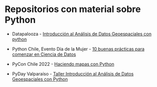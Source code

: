 # Repositorios con material sobre Python

- Datapalooza - [Introducción al Análisis de Datos Geoespaciales con python](https://github.com/sporella/datapalooza_datos_geoespaciales)

- Python Chile, Evento Día de la Mujer - [10 buenas prácticas para comenzar en Ciencia de Datos](https://sporella.github.io/10_buenas_practicas_ds/#/title-slide)

- PyCon Chile 2022 - [Haciendo mapas con Python](https://github.com/sporella/mapas_con_python)

- PyDay Valparaíso - [Taller Introducción al Análisis de Datos Geoespaciales con Python](https://github.com/sporella/datos_geoespaciales_python)
